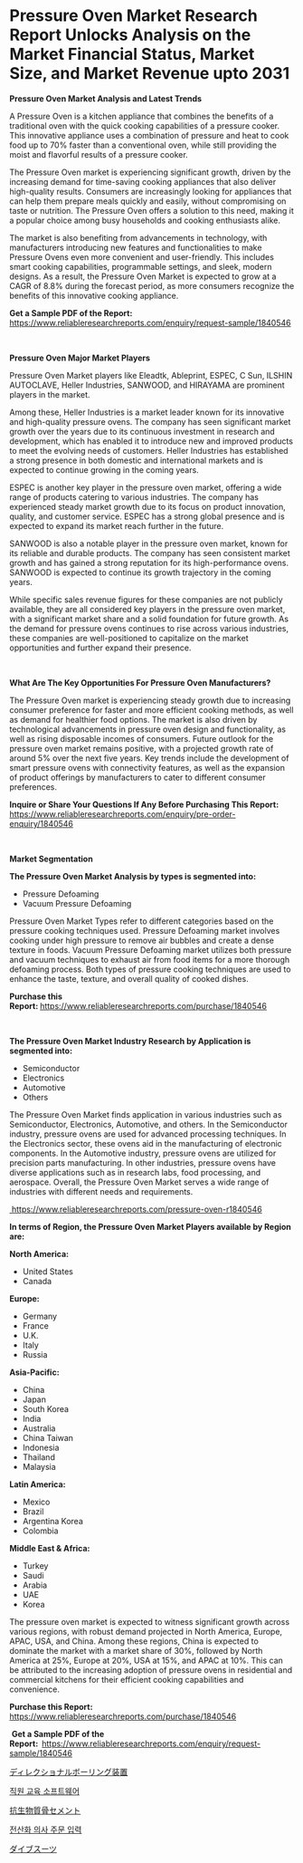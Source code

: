<p><h1>Pressure Oven Market Research Report Unlocks Analysis on the Market Financial Status, Market Size, and Market Revenue upto 2031</h1></p><p><strong>Pressure Oven Market Analysis and Latest Trends</strong></p>
<p><p>A Pressure Oven is a kitchen appliance that combines the benefits of a traditional oven with the quick cooking capabilities of a pressure cooker. This innovative appliance uses a combination of pressure and heat to cook food up to 70% faster than a conventional oven, while still providing the moist and flavorful results of a pressure cooker.</p><p>The Pressure Oven market is experiencing significant growth, driven by the increasing demand for time-saving cooking appliances that also deliver high-quality results. Consumers are increasingly looking for appliances that can help them prepare meals quickly and easily, without compromising on taste or nutrition. The Pressure Oven offers a solution to this need, making it a popular choice among busy households and cooking enthusiasts alike.</p><p>The market is also benefiting from advancements in technology, with manufacturers introducing new features and functionalities to make Pressure Ovens even more convenient and user-friendly. This includes smart cooking capabilities, programmable settings, and sleek, modern designs. As a result, the Pressure Oven Market is expected to grow at a CAGR of 8.8% during the forecast period, as more consumers recognize the benefits of this innovative cooking appliance.</p></p>
<p><strong>Get a Sample PDF of the Report:&nbsp;</strong> <a href="https://www.reliableresearchreports.com/enquiry/request-sample/1840546">https://www.reliableresearchreports.com/enquiry/request-sample/1840546</a></p>
<p>&nbsp;</p>
<p><strong>Pressure Oven Major Market Players</strong></p>
<p><p>Pressure Oven Market players like Eleadtk, Ableprint, ESPEC, C Sun, ILSHIN AUTOCLAVE, Heller Industries, SANWOOD, and HIRAYAMA are prominent players in the market. </p><p>Among these, Heller Industries is a market leader known for its innovative and high-quality pressure ovens. The company has seen significant market growth over the years due to its continuous investment in research and development, which has enabled it to introduce new and improved products to meet the evolving needs of customers. Heller Industries has established a strong presence in both domestic and international markets and is expected to continue growing in the coming years.</p><p>ESPEC is another key player in the pressure oven market, offering a wide range of products catering to various industries. The company has experienced steady market growth due to its focus on product innovation, quality, and customer service. ESPEC has a strong global presence and is expected to expand its market reach further in the future.</p><p>SANWOOD is also a notable player in the pressure oven market, known for its reliable and durable products. The company has seen consistent market growth and has gained a strong reputation for its high-performance ovens. SANWOOD is expected to continue its growth trajectory in the coming years.</p><p>While specific sales revenue figures for these companies are not publicly available, they are all considered key players in the pressure oven market, with a significant market share and a solid foundation for future growth. As the demand for pressure ovens continues to rise across various industries, these companies are well-positioned to capitalize on the market opportunities and further expand their presence.</p></p>
<p>&nbsp;</p>
<p><strong>What Are The Key Opportunities For Pressure Oven Manufacturers?</strong></p>
<p><p>The Pressure Oven market is experiencing steady growth due to increasing consumer preference for faster and more efficient cooking methods, as well as demand for healthier food options. The market is also driven by technological advancements in pressure oven design and functionality, as well as rising disposable incomes of consumers. Future outlook for the pressure oven market remains positive, with a projected growth rate of around 5% over the next five years. Key trends include the development of smart pressure ovens with connectivity features, as well as the expansion of product offerings by manufacturers to cater to different consumer preferences.</p></p>
<p><strong>Inquire or Share Your Questions If Any Before Purchasing This Report:</strong> <a href="https://www.reliableresearchreports.com/enquiry/pre-order-enquiry/1840546">https://www.reliableresearchreports.com/enquiry/pre-order-enquiry/1840546</a></p>
<p>&nbsp;</p>
<p><strong>Market Segmentation</strong></p>
<p><strong>The Pressure Oven Market Analysis by types is segmented into:</strong></p>
<p><ul><li>Pressure Defoaming</li><li>Vacuum Pressure Defoaming</li></ul></p>
<p><p>Pressure Oven Market Types refer to different categories based on the pressure cooking techniques used. Pressure Defoaming market involves cooking under high pressure to remove air bubbles and create a dense texture in foods. Vacuum Pressure Defoaming market utilizes both pressure and vacuum techniques to exhaust air from food items for a more thorough defoaming process. Both types of pressure cooking techniques are used to enhance the taste, texture, and overall quality of cooked dishes.</p></p>
<p><strong>Purchase this Report:&nbsp;</strong><a href="https://www.reliableresearchreports.com/purchase/1840546">https://www.reliableresearchreports.com/purchase/1840546</a></p>
<p>&nbsp;</p>
<p><strong>The Pressure Oven Market Industry Research by Application is segmented into:</strong></p>
<p><ul><li>Semiconductor</li><li>Electronics</li><li>Automotive</li><li>Others</li></ul></p>
<p><p>The Pressure Oven Market finds application in various industries such as Semiconductor, Electronics, Automotive, and others. In the Semiconductor industry, pressure ovens are used for advanced processing techniques. In the Electronics sector, these ovens aid in the manufacturing of electronic components. In the Automotive industry, pressure ovens are utilized for precision parts manufacturing. In other industries, pressure ovens have diverse applications such as in research labs, food processing, and aerospace. Overall, the Pressure Oven Market serves a wide range of industries with different needs and requirements.</p></p>
<p><a href="https://www.reliableresearchreports.com/pressure-oven-r1840546">&nbsp;https://www.reliableresearchreports.com/pressure-oven-r1840546</a></p>
<p><strong>In terms of Region, the Pressure Oven Market Players available by Region are:</strong></p>
<p>
    <p> <strong> North America: </strong>
        <ul>
            <li>United States</li>
            <li>Canada</li>
        </ul>
        </p> 
    <p> <strong> Europe: </strong>
        <ul>
            <li>Germany</li>
            <li>France</li>
            <li>U.K.</li>
            <li>Italy</li>
            <li>Russia</li>
        </ul>
        </p> 
    <p> <strong> Asia-Pacific: </strong>
        <ul>
            <li>China</li>
            <li>Japan</li>
            <li>South Korea</li>
            <li>India</li>
            <li>Australia</li>
            <li>China Taiwan</li>
            <li>Indonesia</li>
            <li>Thailand</li>
            <li>Malaysia</li>
        </ul>
        </p> 
    <p> <strong> Latin America: </strong>
        <ul>
            <li>Mexico</li>
            <li>Brazil</li>
            <li>Argentina Korea</li>
            <li>Colombia</li>
        </ul>
        </p> 
    <p> <strong> Middle East & Africa: </strong>
        <ul>
            <li>Turkey</li>
            <li>Saudi</li>
            <li>Arabia</li>
            <li>UAE</li>
            <li>Korea</li>
        </ul>
    </p>
    </p>
<p><p>The pressure oven market is expected to witness significant growth across various regions, with robust demand projected in North America, Europe, APAC, USA, and China. Among these regions, China is expected to dominate the market with a market share of 30%, followed by North America at 25%, Europe at 20%, USA at 15%, and APAC at 10%. This can be attributed to the increasing adoption of pressure ovens in residential and commercial kitchens for their efficient cooking capabilities and convenience.</p></p>
<p><strong>Purchase this Report: </strong><a href="https://www.reliableresearchreports.com/purchase/1840546">https://www.reliableresearchreports.com/purchase/1840546</a></p>
<p>&nbsp;<strong>Get a Sample PDF of the Report:&nbsp;&nbsp;</strong><a href="https://www.reliableresearchreports.com/enquiry/request-sample/1840546">https://www.reliableresearchreports.com/enquiry/request-sample/1840546</a></p>
<p><strong></strong></p>
<p><p><a href="https://github.com/SarahFahey88/Market-Research-Report-List-1/blob/main/526491036766.md">ディレクショナルボーリング装置</a></p><p><a href="https://medium.com/@whitneymurphy1982/%EA%B7%BC%EB%A1%9C%EC%9E%90-%EA%B5%90%EC%9C%A1-%EC%86%8C%ED%94%84%ED%8A%B8%EC%9B%A8%EC%96%B4-%EC%8B%9C%EC%9E%A5-%EB%B3%B4%EA%B3%A0%EC%84%9C%EB%8A%94-%EC%9D%B4-%EC%8B%9C%EC%9E%A5%EC%9D%98-%EC%B5%9C%EC%8B%A0-%ED%8A%B8%EB%A0%8C%EB%93%9C%EC%99%80-%EC%84%B1%EC%9E%A5-%EA%B8%B0%ED%9A%8C%EB%A5%BC-%EB%B3%B4%EC%97%AC%EC%A4%8D%EB%8B%88%EB%8B%A4-a82c9164ad85">직원 교육 소프트웨어</a></p><p><a href="https://medium.com/@luckeycorbin/%E6%8A%97%E7%94%9F%E7%89%A9%E8%B3%AA%E9%AA%A8%E3%82%BB%E3%83%A1%E3%83%B3%E3%83%88%E5%B8%82%E5%A0%B4%E3%81%AE%E3%83%88%E3%83%AC%E3%83%B3%E3%83%89%E3%81%A8%E5%B8%82%E5%A0%B4%E5%88%86%E6%9E%90%E3%81%AF-2024%E5%B9%B4%E3%81%8B%E3%82%892031%E5%B9%B4%E3%81%AE%E6%9C%9F%E9%96%93%E3%81%AB%E4%BA%88%E6%B8%AC%E3%81%95%E3%82%8C%E3%81%A6%E3%81%84%E3%81%BE%E3%81%99-441772796a48">抗生物質骨セメント</a></p><p><a href="https://medium.com/@johnjames655/%EC%BB%B4%ED%93%A8%ED%84%B0%ED%99%94-%EB%90%9C-%EC%9D%98%EC%82%AC-%EC%A3%BC%EB%AC%B8-%EC%9E%85%EB%A0%A5-%EC%8B%9C%EC%9E%A5-%EB%B6%84%EC%84%9D-%EA%B7%B8-cagr-%EC%8B%9C%EC%9E%A5-%EC%84%B8%EB%B6%84%ED%99%94-%EB%B0%8F-%EA%B8%80%EB%A1%9C%EB%B2%8C-%EC%82%B0%EC%97%85-%EA%B0%9C%EC%9A%94-28308b278abc">전산화 의사 주문 입력</a></p><p><a href="https://medium.com/@raymanta28/%E6%AC%A1%E3%81%AE%E6%96%87%E7%AB%A0%E3%82%92%E6%97%A5%E6%9C%AC%E8%AA%9E%E3%81%AB%E7%BF%BB%E8%A8%B3%E3%81%97%E3%81%A6%E3%81%8F%E3%81%A0%E3%81%95%E3%81%84-%E3%83%80%E3%82%A4%E3%83%96%E3%82%B9%E3%83%BC%E3%83%84%E5%B8%82%E5%A0%B4%E3%81%AE%E5%88%86%E6%9E%90-%E3%82%B0%E3%83%AD%E3%83%BC%E3%83%90%E3%83%AB%E6%A5%AD%E7%95%8C%E3%81%AE%E5%B1%95%E6%9C%9B%E3%81%A8%E4%BA%88%E6%B8%AC-2024%E5%B9%B4%E3%81%8B%E3%82%892031%E5%B9%B4-2fef0d91c103">ダイブスーツ</a></p></p>